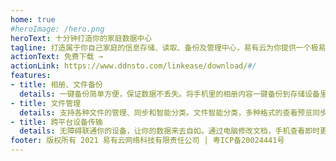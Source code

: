 ```yaml
---
home: true
#heroImage: /hero.png
heroText: 十分钟打造你的家庭数据中心
tagline: 打造属于你自己家庭的信息存储、读取、备份及管理中心，易有云为你提供一个极易上手，数据永不丢失的全平台私有云服务
actionText: 免费下载 →
actionLink: https://www.ddnsto.com/linkease/download/#/
features:
- title: 相册、文件备份
  details: 一键备份简单方便，保证数据不丢失。将手机里的相册内容一键备份到存储设备里，快速方便。
- title: 文件管理
  details: 支持各种文件的管理、同步和智能分类。文件智能分类，多种格式的查看预览同步。
- title: 跨平台设备传输
  details: 无障碍联通你的设备，让你的数据来去自如。通过电脑修改文档，手机查看即时更新。
footer: 版权所有 2021 易有云网络科技有限责任公司 | 粤ICP备20024441号
---
```

